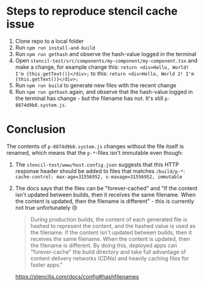 # Steps to reproduce stencil cache issue

1. Clone repo to a local folder
1. Run `npm run install-and-build`
1. Run `npm run gethash` and observe the hash-value logged in the terminal
1. Open `stencil-test/src/components/my-component/my-component.tsx` and make a change, for example change this: `return <div>Hello, World! I'm {this.getText()}</div>;`
to this: `return <div>Hello, World 2! I'm {this.getText()}</div>;`
1. Run `npm run build` to generate new files with the recent change
1. Run `npm run gethash` again, and observe that the hash-value logged in the terminal has change - but the filename has not. It's still `p-8874d9b8.system.js`.

# Conclusion
The contents of `p-8874d9b8.system.js` changes without the file itself is renamed, which means that the `p-*`-files isn't immutable even though:
 1. The `stencil-test/www/host.config.json` suggests that this HTTP response header should be added to files that matches `/build/p-*`: `cache-control: max-age=31556952, s-maxage=31556952, immutable`
 1. The docs says that the files can be "forever-cached" and "If the content isn't updated between builds, then it receives the same filename. When the content is updated, then the filename is different" - this is currently not true unfortunately 😢
    > During production builds, the content of each generated file is hashed to represent the content, and the hashed value is used as the filename. If the content isn't updated between builds, then it receives the same filename. When the content is updated, then the filename is different. By doing this, deployed apps can "forever-cache" the build directory and take full advantage of content delivery networks (CDNs) and heavily caching files for faster apps." 
    
    https://stenciljs.com/docs/config#hashfilenames
